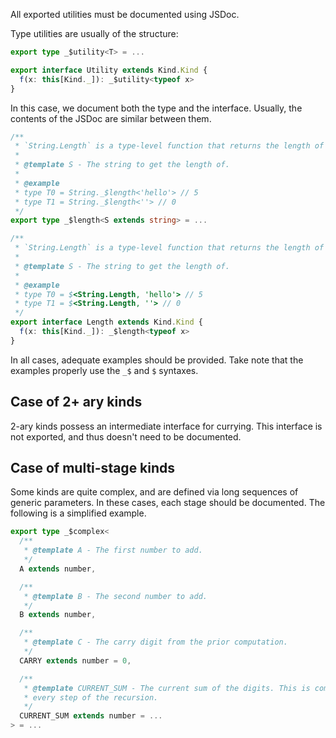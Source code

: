 All exported utilities must be documented using JSDoc.

Type utilities are usually of the structure:

```ts
export type _$utility<T> = ...

export interface Utility extends Kind.Kind {
  f(x: this[Kind._]): _$utility<typeof x>
}
```

In this case, we document both the type and the interface. Usually, the contents of the JSDoc are similar between them.

```ts
/**
 * `String.Length` is a type-level function that returns the length of a string.
 * 
 * @template S - The string to get the length of.
 * 
 * @example
 * type T0 = String._$length<'hello'> // 5
 * type T1 = String._$length<''> // 0
 */
export type _$length<S extends string> = ...

/**
 * `String.Length` is a type-level function that returns the length of a string.
 * 
 * @template S - The string to get the length of.
 * 
 * @example
 * type T0 = $<String.Length, 'hello'> // 5
 * type T1 = $<String.Length, ''> // 0
 */
export interface Length extends Kind.Kind {
  f(x: this[Kind._]): _$length<typeof x>
}
```

In all cases, adequate examples should be provided. Take note that the examples properly use the `_$` and `$` syntaxes.

## Case of 2+ ary kinds

2-ary kinds possess an intermediate interface for currying. This interface is not exported, and thus doesn't need to be documented.

## Case of multi-stage kinds

Some kinds are quite complex, and are defined via long sequences of generic parameters. In these cases, each stage should be documented. The following is  a simplified example.

```ts
export type _$complex<
  /**
   * @template A - The first number to add.
   */
  A extends number,

  /**
   * @template B - The second number to add.
   */
  B extends number,

  /**
   * @template C - The carry digit from the prior computation.
   */
  CARRY extends number = 0,

  /**
   * @template CURRENT_SUM - The current sum of the digits. This is computed on
   * every step of the recursion.
   */
  CURRENT_SUM extends number = ...
> = ...
```
